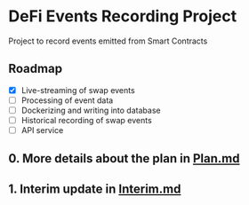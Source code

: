 # DeFi Events Recording Project

Project to record events emitted from Smart Contracts

## Roadmap

- [x] Live-streaming of swap events
- [ ] Processing of event data
- [ ] Dockerizing and writing into database
- [ ] Historical recording of swap events
- [ ] API service

## 0. More details about the plan in [Plan.md](docs/0_Plan.md)

## 1. Interim update in [Interim.md](docs/1_Interim.md)
